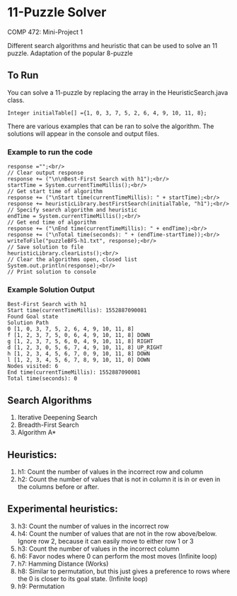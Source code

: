 # 11-Puzzle Solver
COMP 472: Mini-Project 1

Different search algorithms and heuristic that can be used to solve an 11 puzzle. Adaptation of the popular 8-puzzle

## To Run
You can solve a 11-puzzle by replacing the array in the HeuristicSearch.java class.

```Integer initialTable[] ={1, 0, 3, 7, 5, 2, 6, 4, 9, 10, 11, 8};``` 


There are various examples that can be ran to solve the algorithm. The solutions will appear in the console and output files.
### Example to run the code
```
response ="";<br/>                                                     // Clear output response
response += ("\n\nBest-First Search with h1");<br/>
startTime = System.currentTimeMillis();<br/>                           // Get start time of algorithm
response += ("\nStart time(currentTimeMillis): " + startTime);<br/>             
response += heuristicLibrary.bestFirstSearch(initialTable, "h1");<br/> // Specify search algorithm and heuristic 
endTime = System.currentTimeMillis();<br/>                             // Get end time of algorithm
response += ("\nEnd time(currentTimeMillis): " + endTime);<br/>
response += ("\nTotal time(seconds): " + (endTime-startTime));<br/>
writeToFile("puzzleBFS-h1.txt", response);<br/>                        // Save solution to file
heuristicLibrary.clearLists();<br/>                                    // Clear the algorithms open, closed list
System.out.println(response);<br/>                                     // Print solution to console
```
### Example Solution Output

```
Best-First Search with h1
Start time(currentTimeMillis): 1552887090081
Found Goal state
Solution Path
0 [1, 0, 3, 7, 5, 2, 6, 4, 9, 10, 11, 8]
f [1, 2, 3, 7, 5, 0, 6, 4, 9, 10, 11, 8] DOWN
g [1, 2, 3, 7, 5, 6, 0, 4, 9, 10, 11, 8] RIGHT
d [1, 2, 3, 0, 5, 6, 7, 4, 9, 10, 11, 8] UP_RIGHT
h [1, 2, 3, 4, 5, 6, 7, 0, 9, 10, 11, 8] DOWN
l [1, 2, 3, 4, 5, 6, 7, 8, 9, 10, 11, 0] DOWN
Nodes visited: 6
End time(currentTimeMillis): 1552887090081
Total time(seconds): 0
```

## Search Algorithms
1. Iterative Deepening Search
2. Breadth-First Search
3. Algorithm A*

## Heuristics:
1. h1: Count the number of values in the incorrect row and column
2. h2: Count the number of values that is not in column it is in or even in the columns before or after.
## Experimental heuristics:
3. h3: Count the number of values in the incorrect row
4. h4: Count the number of values that are not in the row above/below.  Ignore row 2, because it can easily move to either row 1 or 3
5. h3: Count the number of values in the incorrect column
6. h6: Favor nodes where 0 can perform the most moves (Infinite loop)
7. h7: Hamming Distance (Works)
8. h8: Similar to permutation, but this just gives a preference to rows where the 0 is closer to its goal state. (Infinite loop)
9. h9: Permutation


